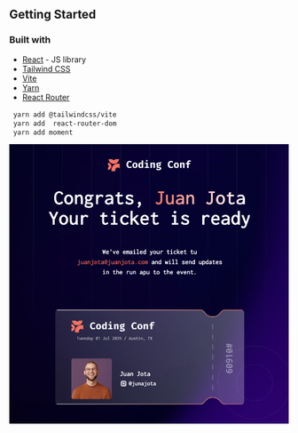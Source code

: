 ## Getting Started



### Built with

- [React](https://reactjs.org/) - JS library
- [Tailwind CSS](https://tailwindcss.com/)
- [Vite](https://vitejs.dev/)
- [Yarn](https://yarnpkg.com/)
- [React Router](https://reactrouter.com/)

````
 yarn add @tailwindcss/vite
 yarn add  react-router-dom
 yarn add moment
````

![ticket imate](/public/images/ticket.png)